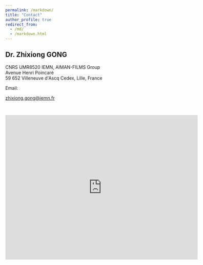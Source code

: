 ```yaml
---
permalink: /markdown/
title: "Contact"
author_profile: true
redirect_from: 
  - /md/
  - /markdown.html
---
```


## Dr. Zhixiong GONG

CNRS UMR8520 IEMN, AIMAN-FILMS Group<br />
Avenue Henri Poincaré<br />
59 652 Villeneuve d'Ascq Cedex, Lille, France<br />

Email: <p style="color:rgb(41, 128, 185);">zhixiong.gong@iemn.fr</p><br />

<iframe src="https://www.google.com/maps/embed?pb=!1m14!1m8!1m3!1d1296515.5526824542!2d3.137933!3d50.603763!3m2!1i1024!2i768!4f13.1!3m3!1m2!1s0x0%3A0xc7e0c4805cba4276!2sInstitut%20d&#39;%C3%A9lectronique%20de%20micro%C3%A9lectronique%20et%20de%20nanotechnologie!5e0!3m2!1sen!2sfr!4v1637404595425!5m2!1sen!2sfr" width="600" height="450" style="border:0;" allowfullscreen="" loading="lazy"></iframe>
